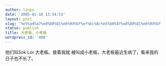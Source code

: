 ```yaml
---
author: linpx
date: '2005-01-18 13:54:53'
layout: post
slug: '%e5%a4%a7%e8%80%81%e6%9d%bf%ef%bc%8c%e5%b0%8f%e8%80%81%e6%9d%bf'
status: publish
title: 大老板，小老板
wordpress_id: '400'
---
```


他们叫Sok Lor 大老板。接着我就 被叫成小老板。大老板最近生病了，看来我的日子也不长了。

